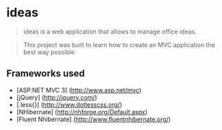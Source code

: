 ideas
=====

> ideas is a web application that allows to manage office ideas.

> This project was built to learn how to create an MVC application the best way possible

Frameworks used
----------
- [ASP.NET MVC 3] (http://www.asp.net/mvc)
- [jQuery] (http://jquery.com/)
- [.less{}] (http://www.dotlesscss.org/)
- [NHibernate] (http://nhforge.org/Default.aspx)
- [Fluent Nhibernate] (http://www.fluentnhibernate.org/)
